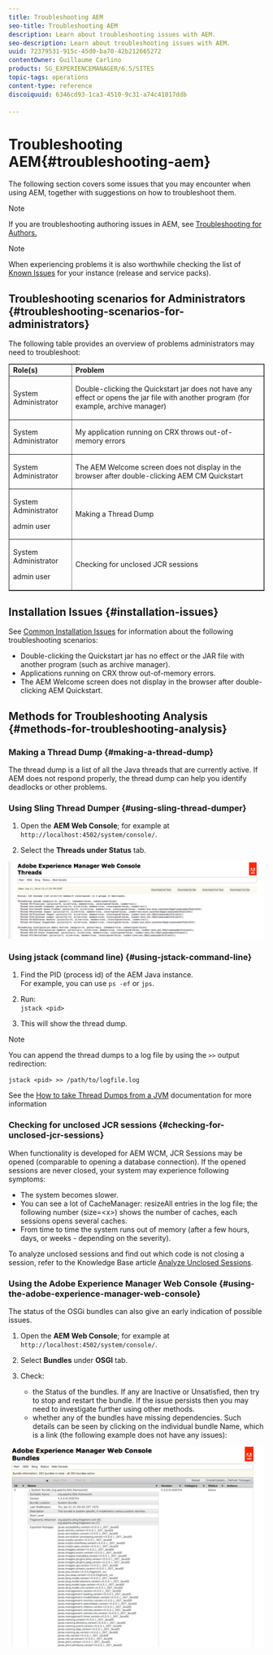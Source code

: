 ```yaml
---
title: Troubleshooting AEM
seo-title: Troubleshooting AEM
description: Learn about troubleshooting issues with AEM.
seo-description: Learn about troubleshooting issues with AEM.
uuid: 72379531-915c-45d0-ba70-42b212665272
contentOwner: Guillaume Carlino
products: SG_EXPERIENCEMANAGER/6.5/SITES
topic-tags: operations
content-type: reference
discoiquuid: 6346cd93-1ca3-4510-9c31-a74c41017ddb

---
```


# Troubleshooting AEM{#troubleshooting-aem}

The following section covers some issues that you may encounter when using AEM, together with suggestions on how to troubleshoot them.

>[!NOTE]
>
>If you are troubleshooting authoring issues in AEM, see [Troubleshooting for Authors.](/sites/authoring/using/troubleshooting.md)

>[!NOTE]
>
>When experiencing problems it is also worthwhile checking the list of [Known Issues](../../../release-notes/known-issues.md) for your instance (release and service packs).

## Troubleshooting scenarios for Administrators {#troubleshooting-scenarios-for-administrators}

The following table provides an overview of problems administrators may need to troubleshoot:

<table border="1" cellpadding="1" cellspacing="0" width="100%"> 
 <tbody> 
  <tr> 
   <td><strong>Role(s)</strong></td> 
   <td><strong>Problem </strong></td> 
  </tr> 
  <tr> 
   <td>System Administrator</td> 
   <td><p>Double-clicking the Quickstart jar does not have any effect or opens the jar file with another program (for example, archive manager)</p> </td> 
  </tr> 
  <tr> 
   <td><p>System Administrator</p> </td> 
   <td><p>My application running on CRX throws out-of-memory errors</p> </td> 
  </tr> 
  <tr> 
   <td><p>System Administrator</p> </td> 
   <td><p>The AEM Welcome screen does not display in the browser after double-clicking AEM CM Quickstart</p> </td> 
  </tr> 
  <tr> 
   <td><p>System Administrator</p> <p>admin user</p> </td> 
   <td><p>Making a Thread Dump</p> </td> 
  </tr> 
  <tr> 
   <td><p>System Administrator</p> <p>admin user</p> </td> 
   <td><p>Checking for unclosed JCR sessions</p> </td> 
  </tr> 
 </tbody> 
</table>

## Installation Issues {#installation-issues}

See [Common Installation Issues](/content/docs/en/aem/6-3/deploy/installing.md#par_title_18) for information about the following troubleshooting scenarios:

* Double-clicking the Quickstart jar has no effect or the JAR file with another program (such as archive manager).
* Applications running on CRX throw out-of-memory errors.
* The AEM Welcome screen does not display in the browser after double-clicking AEM Quickstart.

## Methods for Troubleshooting Analysis {#methods-for-troubleshooting-analysis}

### Making a Thread Dump {#making-a-thread-dump}

The thread dump is a list of all the Java threads that are currently active. If AEM does not respond properly, the thread dump can help you identify deadlocks or other problems.

### Using Sling Thread Dumper {#using-sling-thread-dumper}

1. Open the **AEM Web Console**; for example at `http://localhost:4502/system/console/`.

1. Select the **Threads **under** Status** tab.

![](assets/screen_shot_2012-02-13at43925pm.png) 

### Using jstack (command line) {#using-jstack-command-line}

1. Find the PID (process id) of the AEM Java instance.  
   For example, you can use `ps -ef` or `jps`.

1. Run:  
   `jstack <pid>`

1. This will show the thread dump.

>[!NOTE]
>
>You can append the thread dumps to a log file by using the `>>` output redirection:
>
>`jstack <pid> >> /path/to/logfile.log`

See the [How to take Thread Dumps from a JVM](http://helpx.adobe.com/cq/kb/TakeThreadDump.html) documentation for more information

### Checking for unclosed JCR sessions {#checking-for-unclosed-jcr-sessions}

When functionality is developed for AEM WCM, JCR Sessions may be opened (comparable to opening a database connection). If the opened sessions are never closed, your system may experience following symptoms:

* The system becomes slower.
* You can see a lot of CacheManager: resizeAll entries in the log file; the following number (size=&lt;x&gt;) shows the number of caches, each sessions opens several caches.
* From time to time the system runs out of memory (after a few hours, days, or weeks - depending on the severity).

To analyze unclosed sessions and find out which code is not closing a session, refer to the Knowledge Base article [Analyze Unclosed Sessions](http://helpx.adobe.com/crx/kb/AnalyzeUnclosedSessions.html).

### Using the Adobe Experience Manager Web Console {#using-the-adobe-experience-manager-web-console}

The status of the OSGi bundles can also give an early indication of possible issues.

1. Open the **AEM Web Console**; for example at `http://localhost:4502/system/console/`.

1. Select **Bundles** under **OSGI** tab.

1. Check:

    * the Status of the bundles. If any are Inactive or Unsatisfied, then try to stop and restart the bundle. If the issue persists then you may need to investigate further using other methods.
    * whether any of the bundles have missing dependencies. Such details can be seen by clicking on the individual bundle Name, which is a link (the following example does not have any issues):

![](assets/screen_shot_2012-02-13at44706pm.png)

